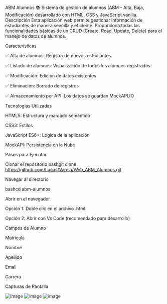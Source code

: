 ABM Alumnos 📚
Sistema de gestión de alumnos (ABM - Alta, Baja, Modificación) desarrollado con HTML, CSS y JavaScript vanilla.
Descripción
Esta aplicación web permite gestionar información de estudiantes de manera sencilla y eficiente. Proporciona todas las funcionalidades básicas de un CRUD (Create, Read, Update, Delete) para el manejo de datos de alumnos.

Características

✅ Alta de alumnos: Registro de nuevos estudiantes

✅ Listado de alumnos: Visualización de todos los alumnos registrados

✅ Modificación: Edición de datos existentes

✅ Eliminación: Borrado de registros

✅ Almacenamiento por API: Los datos se guardan MockAPI.IO

Tecnologías Utilizadas

HTML5: Estructura y marcado semántico

CSS3: Estilos 

JavaScript ES6+: Lógica de la aplicación

MockAPI: Persistencia en la Nube

Pasos para Ejecutar

Clonar el repositorio
bashgit clone https://github.com/LucasfVarela/Web_ABM_Alumnos.git

Navegar al directorio

bashcd abm-alumnos

Abrir en el navegador

Opción 1: Doble clic en el archivo .html

Opción 2: Abrir con Vs Code (recomendado para desarrollo)

Campos de Alumno

Matricula 

Nombre

Apellido

Email

Carrera

Capturas de Pantalla

![image](https://github.com/user-attachments/assets/908bf8b5-ffcf-4de3-aeb1-e6b0d1b57aef)
![image](https://github.com/user-attachments/assets/b1fb1de1-db49-45ec-8e9c-c045523bfb0d)
![image](https://github.com/user-attachments/assets/cea60934-7639-4092-9c7f-e340f49f1644)


